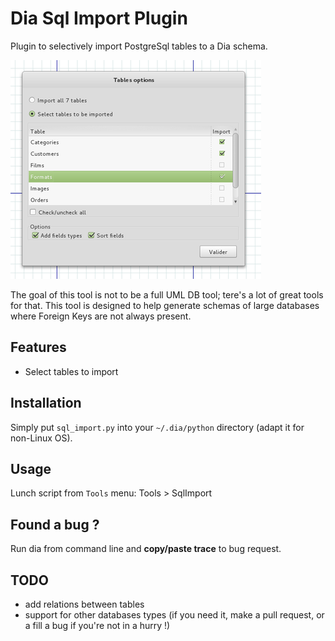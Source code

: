 # Dia Sql Import Plugin

Plugin to selectively import PostgreSql tables to a Dia schema.

![](screenshot.png)

The goal of this tool is not to be a full UML DB tool; tere's a lot of great tools for that.
This tool is designed to help generate schemas of large databases where Foreign Keys are not always present.

## Features

  * Select tables to import

## Installation

Simply put `sql_import.py` into your `~/.dia/python` directory (adapt it for non-Linux OS).

## Usage

Lunch script from `Tools` menu: Tools > SqlImport

## Found a bug ?

Run dia from command line and **copy/paste trace** to bug request.

## TODO

  * add relations between tables
  * support for other databases types (if you need it, make a pull request, or a fill a bug if you're not in a hurry !)